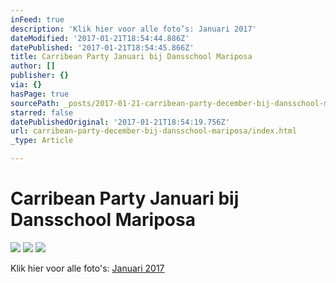 ```yaml
---
inFeed: true
description: 'Klik hier voor alle foto’s: Januari 2017'
dateModified: '2017-01-21T18:54:44.886Z'
datePublished: '2017-01-21T18:54:45.866Z'
title: Carribean Party Januari bij Dansschool Mariposa
author: []
publisher: {}
via: {}
hasPage: true
sourcePath: _posts/2017-01-21-carribean-party-december-bij-dansschool-mariposa.md
starred: false
datePublishedOriginal: '2017-01-21T18:54:19.756Z'
url: carribean-party-december-bij-dansschool-mariposa/index.html
_type: Article

---
```

# Carribean Party Januari bij Dansschool Mariposa
![](https://the-grid-user-content.s3-us-west-2.amazonaws.com/d31d248e-d446-44a7-8302-629680b83b76.jpg)
![](https://the-grid-user-content.s3-us-west-2.amazonaws.com/0edaed32-6140-4d44-b20a-0ca271c6bf23.jpg)
![](https://the-grid-user-content.s3-us-west-2.amazonaws.com/b6cd4df2-fe5b-4578-bcde-36be070fe819.jpg)

Klik hier voor alle foto's: [Januari 2017][0]

[0]: http://dansschoolmariposa.tk/122016/ "Foto's Januari 2016"